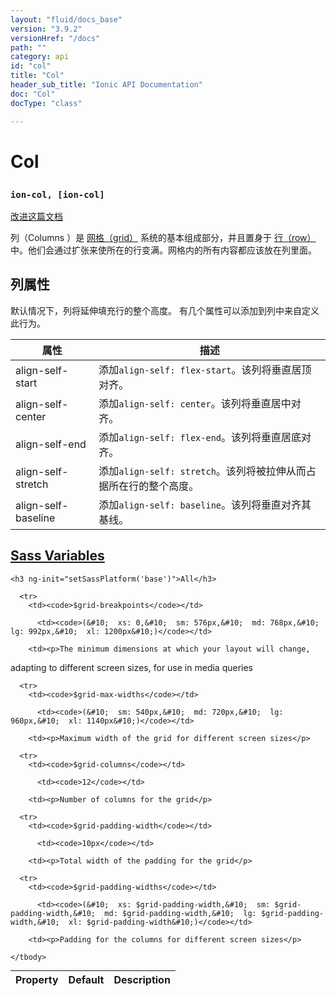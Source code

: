 ```yaml
---
layout: "fluid/docs_base"
version: "3.9.2"
versionHref: "/docs"
path: ""
category: api
id: "col"
title: "Col"
header_sub_title: "Ionic API Documentation"
doc: "Col"
docType: "class"

---
```










<h1 class="api-title">
<a class="anchor" name="col" href="#col"></a>

Col
<h3><code>ion-col, [ion-col]</code></h3>






</h1>

<a class="improve-v2-docs" href="http://github.com/ionic-team/ionic/edit/v3/src/components/grid/col.ts#L0">
改进这篇文档
</a>






<p>列（Columns ）是 <a href="../Grid">网格（grid）</a> 系统的基本组成部分，并且置身于 <a href="../Row">行（row）</a> 中。他们会通过扩张来使所在的行变满。网格内的所有内容都应该放在列里面。</p>
<h2 id="column-attributes">列属性</h2>
<p>默认情况下，列将延伸填充行的整个高度。
有几个属性可以添加到列中来自定义此行为。</p>

<table>
<thead>
<tr>
<th>属性</th>
<th>描述</th>
</tr>
</thead>
<tbody>
<tr>
<td>align-self-start</td>
<td>添加<code>align-self: flex-start</code>。该列将垂直居顶对齐。</td>
</tr>
<tr>
<td>align-self-center</td>
<td>添加<code>align-self: center</code>。该列将垂直居中对齐。</td>
</tr>
<tr>
<td>align-self-end</td>
<td>添加<code>align-self: flex-end</code>。该列将垂直居底对齐。</td>
</tr>
<tr>
<td>align-self-stretch</td>
<td>添加<code>align-self: stretch</code>。该列将被拉伸从而占据所在行的整个高度。</td>
</tr>
<tr>
<td>align-self-baseline</td>
<td>添加<code>align-self: baseline</code>。该列将垂直对齐其基线。</td>
</tr>
</tbody>
</table>




<!-- @usage tag -->


<!-- @property tags -->



<!-- instance methods on the class -->


  <h2 id="sass-variable-header"><a class="anchor" name="sass-variables" href="#sass-variables">Sass Variables</a></h2>
  <div id="sass-variables" ng-controller="SassToggleCtrl">
  <div class="sass-platform-toggle">

    <h3 ng-init="setSassPlatform('base')">All</h3>

  </div>



  <table ng-show="active === 'base'" id="sass-base" class="table param-table" style="margin:0;">
    <thead>
      <tr>
        <th>Property</th>
        <th>Default</th>
        <th>Description</th>
      </tr>
    </thead>
    <tbody>

      <tr>
        <td><code>$grid-breakpoints</code></td>

          <td><code>(&#10;  xs: 0,&#10;  sm: 576px,&#10;  md: 768px,&#10;  lg: 992px,&#10;  xl: 1200px&#10;)</code></td>

        <td><p>The minimum dimensions at which your layout will change,
adapting to different screen sizes, for use in media queries</p>
</td>
      </tr>

      <tr>
        <td><code>$grid-max-widths</code></td>

          <td><code>(&#10;  sm: 540px,&#10;  md: 720px,&#10;  lg: 960px,&#10;  xl: 1140px&#10;)</code></td>

        <td><p>Maximum width of the grid for different screen sizes</p>
</td>
      </tr>

      <tr>
        <td><code>$grid-columns</code></td>

          <td><code>12</code></td>

        <td><p>Number of columns for the grid</p>
</td>
      </tr>

      <tr>
        <td><code>$grid-padding-width</code></td>

          <td><code>10px</code></td>

        <td><p>Total width of the padding for the grid</p>
</td>
      </tr>

      <tr>
        <td><code>$grid-padding-widths</code></td>

          <td><code>(&#10;  xs: $grid-padding-width,&#10;  sm: $grid-padding-width,&#10;  md: $grid-padding-width,&#10;  lg: $grid-padding-width,&#10;  xl: $grid-padding-width&#10;)</code></td>

        <td><p>Padding for the columns for different screen sizes</p>
</td>
      </tr>

    </tbody>
  </table>

</div>



<!-- related link --><!-- end content block -->


<!-- end body block -->

